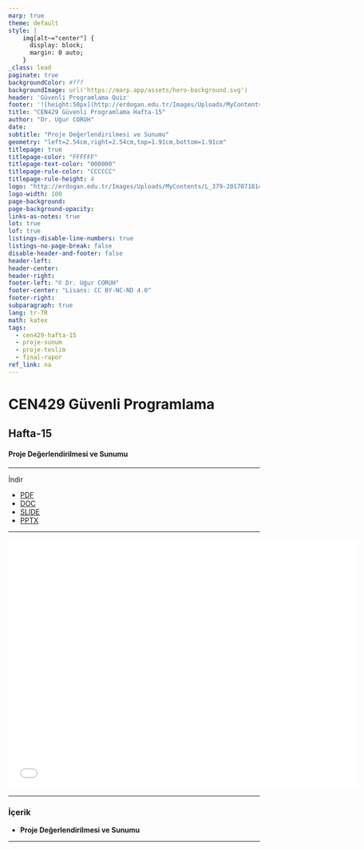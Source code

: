 ```yaml
---
marp: true
theme: default
style: |
    img[alt~="center"] {
      display: block;
      margin: 0 auto;
    }
_class: lead
paginate: true
backgroundColor: #fff
backgroundImage: url('https://marp.app/assets/hero-background.svg')
header: 'Güvenli Programlama Quiz'
footer: '![height:50px](http://erdogan.edu.tr/Images/Uploads/MyContents/L_379-20170718142719217230.jpg) RTEU CEN429 Hafta-15'
title: "CEN429 Güvenli Programlama Hafta-15"
author: "Dr. Uğur CORUH"
date:
subtitle: "Proje Değerlendirilmesi ve Sunumu"
geometry: "left=2.54cm,right=2.54cm,top=1.91cm,bottom=1.91cm"
titlepage: true
titlepage-color: "FFFFFF"
titlepage-text-color: "000000"
titlepage-rule-color: "CCCCCC"
titlepage-rule-height: 4
logo: "http://erdogan.edu.tr/Images/Uploads/MyContents/L_379-20170718142719217230.jpg"
logo-width: 100
page-background:
page-background-opacity:
links-as-notes: true
lot: true
lof: true
listings-disable-line-numbers: true
listings-no-page-break: false
disable-header-and-footer: false
header-left:
header-center:
header-right:
footer-left: "© Dr. Uğur CORUH"
footer-center: "Lisans: CC BY-NC-ND 4.0"
footer-right:
subparagraph: true
lang: tr-TR
math: katex
tags:
  - cen429-hafta-15
  - proje-sunum
  - proje-teslim
  - final-rapor
ref_link: na
---
```


<!-- _backgroundColor: aquq -->

<!-- _color: orange -->

<!-- paginate: false -->

# CEN429 Güvenli Programlama

## Hafta-15

#### Proje Değerlendirilmesi ve Sunumu

---

İndir

- [PDF](pandoc_cen429-week-15.pdf)
- [DOC](pandoc_cen429-week-15.docx)
- [SLIDE](cen429-week-15.pdf)
- [PPTX](cen429-week-15.pptx)

---

<iframe width=700, height=500 frameBorder=0 src="../cen429-week-15.html"></iframe>

---

### İçerik

- **Proje Değerlendirilmesi ve Sunumu**

---